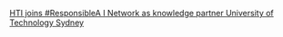 [HTI joins #ResponsibleA I Network as knowledge partner   University of Technology Sydney](https://qi.tc/qi/112122)